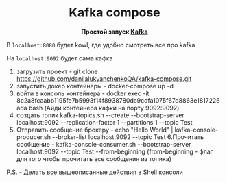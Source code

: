 <p align="center">
    <div align="center">
        <h1>Kafka compose</h1>
        <p>
            <b>Простой запуск <a href="https://kafka.apache.org/uses">Kafka</a> </b>
        </p>
    </div>
</p>


В `localhost:8080` будет kowl, где удобно смотреть все про kafka

На `localhost:9092` будет сама кафка


1. загрузить проект - git clone https://github.com/danilalukyanchenkoQA/kafka-compose.git
2. запустить докер контейнеры - docker-compose up -d
3. войти в консоль контейнера - docker exec -it 8c2a8fcaabb1195fe7b5993f14f8938780da9cdfa1075f67d8863e1817226ada bash (Айди контейнера кафки на порту 9092:9092)
4. создать топик kafka-topics.sh --create --bootstrap-server localhost:9092 --replication-factor 1 --partitions 1 --topic Test 
5. Отправить сообщение брокеру - echo "Hello World" | kafka-console-producer.sh --broker-list localhost:9092 --topic Test
6.Прочитать сообщение - kafka-console-consumer.sh --bootstrap-server localhost:9092 --topic Test --from-beginning    (from-beginning  - флаг для того чтобы прочитать все сообщения из топика)




P.S. - Делать все вышеописанные действия в Shell консоли

